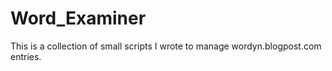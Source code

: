 # Word_Examiner

This is a collection of small scripts I wrote to manage wordyn.blogpost.com entries.
